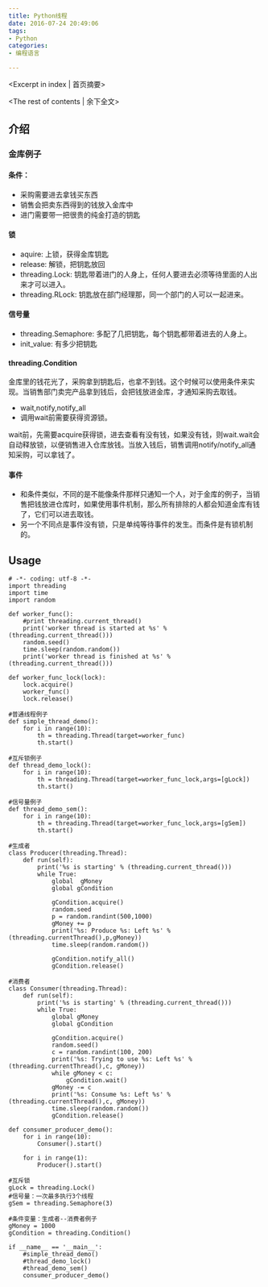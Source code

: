 ```yaml
---
title: Python线程
date: 2016-07-24 20:49:06
tags: 
- Python
categories:
- 编程语言

---
```


<Excerpt in index | 首页摘要> 
<!-- more -->
<The rest of contents | 余下全文>


## 介绍

### 金库例子

#### 条件：

- 采购需要进去拿钱买东西
- 销售会把卖东西得到的钱放入金库中
- 进门需要带一把很贵的纯金打造的钥匙

#### 锁
- aquire: 上锁，获得金库钥匙
- release: 解锁，把钥匙放回
- threading.Lock: 钥匙带着进门的人身上，任何人要进去必须等待里面的人出来才可以进入。
- threading.RLock: 钥匙放在部门经理那，同一个部门的人可以一起进来。

#### 信号量

- threading.Semaphore: 多配了几把钥匙，每个钥匙都带着进去的人身上。
- init_value: 有多少把钥匙

#### threading.Condition 

金库里的钱花光了，采购拿到钥匙后，也拿不到钱。这个时候可以使用条件来实现。当销售部门卖完产品拿到钱后，会把钱放进金库，才通知采购去取钱。

- wait,notify,notify_all
- 调用wait前需要获得资源锁。

wait前，先需要acquire获得锁，进去查看有没有钱，如果没有钱，则wait.wait会自动释放锁，以便销售进入仓库放钱。当放入钱后，销售调用notify/notify_all通知采购，可以拿钱了。

#### 事件

- 和条件类似，不同的是不能像条件那样只通知一个人，对于金库的例子，当销售把钱放进仓库时，如果使用事件机制，那么所有排除的人都会知道金库有钱了，它们可以进去取钱。
- 另一个不同点是事件没有锁，只是单纯等待事件的发生。而条件是有锁机制的。

## Usage

	# -*- coding: utf-8 -*-
	import threading
    import time
    import random

    def worker_func():
    	#print threading.current_thread()
    	print('worker thread is started at %s' % (threading.current_thread()))
    	random.seed()
    	time.sleep(random.random())
    	print('worker thread is finished at %s' % (threading.current_thread()))

	def worker_func_lock(lock):
    	lock.acquire()
    	worker_func()
    	lock.release()

	#普通线程例子
	def simple_thread_demo():
    	for i in range(10):
        	th = threading.Thread(target=worker_func)
        	th.start()

	#互斥锁例子
	def thread_demo_lock():
   		for i in range(10):
        	th = threading.Thread(target=worker_func_lock,args=[gLock])
        	th.start()

	#信号量例子
	def thread_demo_sem():
    	for i in range(10):
        	th = threading.Thread(target=worker_func_lock,args=[gSem])
        	th.start()

	#生成者
	class Producer(threading.Thread):
    	def run(self):
        	print('%s is starting' % (threading.current_thread()))
        	while True:
            	global  gMoney
            	global gCondition

            	gCondition.acquire()
            	random.seed
            	p = random.randint(500,1000)
            	gMoney += p
            	print('%s: Produce %s: Left %s' % (threading.currentThread(),p,gMoney))
            	time.sleep(random.random())

            	gCondition.notify_all()
            	gCondition.release()

	#消费者
	class Consumer(threading.Thread):
    	def run(self):
        	print('%s is starting' % (threading.current_thread()))
        	while True:
            	global gMoney
            	global gCondition

            	gCondition.acquire()
            	random.seed()
            	c = random.randint(100, 200)
            	print('%s: Trying to use %s: Left %s' % (threading.currentThread(),c, gMoney))
            	while gMoney < c:
                	gCondition.wait()
            	gMoney -= c
            	print('%s: Consume %s: Left %s' % (threading.currentThread(),c, gMoney))
            	time.sleep(random.random())
            	gCondition.release()

	def consumer_producer_demo():
    	for i in range(10):
        	Consumer().start()

    	for i in range(1):
        	Producer().start()

	#互斥锁
	gLock = threading.Lock()
	#信号量：一次最多执行3个线程
	gSem = threading.Semaphore(3)

	#条件变量：生成者--消费者例子
	gMoney = 1000
	gCondition = threading.Condition()

	if __name__ == '__main__':
    	#simple_thread_demo()
    	#thread_demo_lock()
    	#thread_demo_sem()
    	consumer_producer_demo()